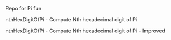 Repo for Pi fun

nthHexDigitOfPi - Compute Nth hexadecimal digit of Pi

nthHexDigitOfPi - Compute Nth hexadecimal digit of Pi - Improved
